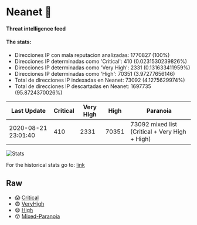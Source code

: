 # Neanet :hocho:
#### Threat intelligence feed
#### The stats:

- Direcciones IP con mala reputacion analizadas: 1770827 (100%)
- Direcciones IP determinadas como 'Critical':  410 (0.0231530239826%)
- Direcciones IP determinadas como 'Very High':  2331 (0.131633411959%)
- Direcciones IP determinadas como 'High':  70351 (3.97277656146)
- Total de direcciones IP indexadas en Neanet:  73092 (4.1275629974%)
- Total de direcciones IP descartadas en Neanet:  1697735 (95.8724370026%)

| Last Update | Critical | Very High | High | Paranoia |
| --- | --- | --- | --- | --- |
| 2020-08-21 23:01:40 | 410 | 2331 | 70351 | 73092 mixed list (Critical + Very High + High)|

![Stats](https://docs.google.com/spreadsheets/d/e/2PACX-1vSnaNMIXVabIpDJjufMlzH7poXnshF3mgd8Is1g9ytUEzVsP5my4Trn8f-xkoLLQ38xpL3HtmUexLo6/pubchart?oid=501124687&format=image)

For the historical stats go to: [link](/stats.csv)
## Raw
- :scream: [Critical](https://raw.githubusercontent.com/JavaGarcia/Neanet/master/blacklists/neanet_critical.txt)
- :fearful: [VeryHigh](https://raw.githubusercontent.com/JavaGarcia/Neanet/master/blacklists/neanet_veryHigh.txtt)
- :frowning: [High](https://raw.githubusercontent.com/JavaGarcia/Neanet/master/blacklists/neanet_high.txt)
- :dizzy_face: [Mixed-Paranoia](https://raw.githubusercontent.com/JavaGarcia/Neanet/master/blacklists/neanet_all.txt)

































































































































































































































































































































































